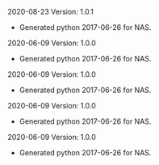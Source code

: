 2020-08-23 Version: 1.0.1
- Generated python 2017-06-26 for NAS.

2020-06-09 Version: 1.0.0
- Generated python 2017-06-26 for NAS.

2020-06-09 Version: 1.0.0
- Generated python 2017-06-26 for NAS.

2020-06-09 Version: 1.0.0
- Generated python 2017-06-26 for NAS.

2020-06-09 Version: 1.0.0
- Generated python 2017-06-26 for NAS.

